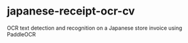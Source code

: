 # japanese-receipt-ocr-cv
OCR text detection and recognition on a Japanese store invoice using PaddleOCR
